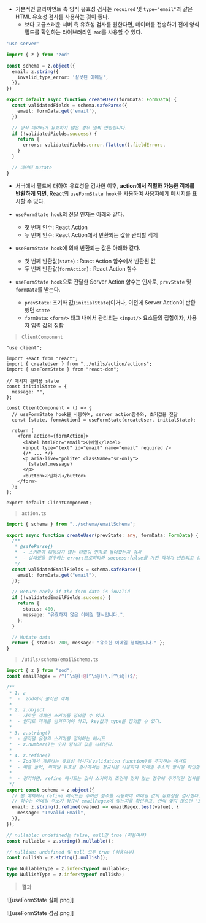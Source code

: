 
- 기본적인 클라이언트 측 양식 유효성 검사는 `required` 및 `type="email"`과 같은 HTML 유효성 검사를 사용하는 것이 좋다.
	- 보다 고급스러운 서버 측 유효성 검사를 원한다면, 데이터를 전송하기 전에 양식 필드를 확인하는 라이브러리인 `zod`를 사용할 수 있다.
```ts
'use server'

import { z } from 'zod'

const schema = z.object({
  email: z.string({
    invalid_type_error: '잘못된 이메일',
  }),
})

export default async function createUser(formData: FormData) {
  const validatedFields = schema.safeParse({
    email: formData.get('email'),
  })

  // 양식 데이터가 유효하지 않은 경우 일찍 반환합니다.
  if (!validatedFields.success) {
    return {
      errors: validatedFields.error.flatten().fieldErrors,
    }
  }

  // 데이터 mutate
}
```

- 서버에서 필드에 대하여 유효성을 검사한 이후, **action에서 직렬화 가능한 객체를 반환하게 되면**, React의 `useFormState hook`을 사용하여 사용자에게 메시지를 표시할 수 있다.

- `useFormState hook`의 전달 인자는 아래와 같다.
	- 첫 번째 인수: React Action
	- 두 번째 인수: React Action에서 반환되는 값을 관리할 객체

- `useFormState hook`에 의해 반환되는 값은 아래와 같다.
	- 첫 번째 반환값(`state`) : React Action 함수에서 반환된 값
	- 두 번째 반환값(`formAction`) : React Action 함수

- `useFormState hook`으로 전달한 Server Action 함수는 인자로, `prevState` 및 `formData`를 받는다.
	- `prevState`: 초기화 값(`initialState`)이거나, 이전에 Server Action이 반환했던 `state`
	- `formData`: `<form/>` 태그 내에서 관리되는 `<input/>` 요소들의 집합이자, 사용자 입력 값의 집합


> `ClientComponent`
```tsx
"use client";

import React from "react";
import { createUser } from "../utils/action/actions";
import { useFormState } from "react-dom";

// 메시지 관리용 state
const initialState = {
  message: "",
};

const ClientComponent = () => {
  // useFormState hook을 사용하여, server action함수와, 초기값을 전달
  const [state, formAction] = useFormState(createUser, initialState);

  return (
    <form action={formAction}>
      <label htmlFor="email">이메일</label>
      <input type="text" id="email" name="email" required />
      {/* ... */}
      <p aria-live="polite" className="sr-only">
        {state?.message}
      </p>
      <button>가입하기</button>
    </form>
  );
};

export default ClientComponent;
```

> `action.ts`
```ts
import { schema } from "../schema/emailSchema";

export async function createUser(prevState: any, formData: FormData) {
  /**
   * @safeParse()
   *  - 스키마에 대응되지 않는 타입이 인자로 들어왔는지 검사
   *  - 실패했을 경우에는 error:프로퍼티와 success:false를 가진 객체가 반환되고 성공했을 경우에는 data 프로퍼티와 success:true를 가진 객체가 반환된다.
   */
  const validatedEmailFields = schema.safeParse({
    email: formData.get("email"),
  });

  // Return early if the form data is invalid
  if (!validatedEmailFields.success) {
    return {
      status: 400,
      message: "유효하지 않은 이메일 형식입니다.",
    };
  }

  // Mutate data
  return { status: 200, message: "유효한 이메일 형식입니다." };
}
```

> `/utils/schema/emailSchema.ts`
```ts
import { z } from "zod";
const emailRegex = /^[^\s@]+@[^\s@]+\.[^\s@]+$/;

/**
 * 1. z
 *  -  zod에서 불러온 객체
 *
 * 2. z.object
 *  - 새로운 객체인 스키마를 정의할 수 있다.
 *  - 인자로 객체를 넘겨주어야 하고, key값과 type을 정의할 수 있다.
 *
 * 3. z.string()
 *  - 문자열 유형의 스키마를 정의하는 메서드
 *  - z.number()는 숫자 형식의 값을 나타낸다.
 *
 * 4. z.refine()
 *  - Zod에서 제공하는 유효성 검사기(validation function)를 추가하는 메서드
 *  - 예를 들어, 이메일 유효성 검사에서는 정규식을 사용하여 이메일 주소의 형식을 확인할 수 있습니다. refine 메서드를 사용하여 이러한 추가적인 검사를 수행할 수 있다.
 *
 *  - 정리하면, refine 메서드는 값이 스키마의 조건에 맞지 않는 경우에 추가적인 검사를 수행하고 사용자 정의 오류 메시지를 반환하는 데 사용된다고 할 수 있다.
 */
export const schema = z.object({
  // 본 예제에서 refine 메서드는 주어진 함수를 사용하여 이메일 값의 유효성을 검사한다.
  // 함수는 이메일 주소가 정규식 emailRegex에 맞는지를 확인하고, 만약 맞지 않으면 "Invalid Email" 메시지를 반환한다.
  email: z.string().refine((value) => emailRegex.test(value), {
    message: "Invalid Email",
  }),
});

// nullable: undefined는 false, null만 true (허용여부)
const nullable = z.string().nullable();

// nullish: undefined 및 null 모두 true (허용여부)
const nullish = z.string().nullish();

type NullableType = z.infer<typeof nullable>;
type NullishType = z.infer<typeof nullish>;

```

> 결과

![[useFormState 실패.png]]

![[useFormState 성공.png]]
